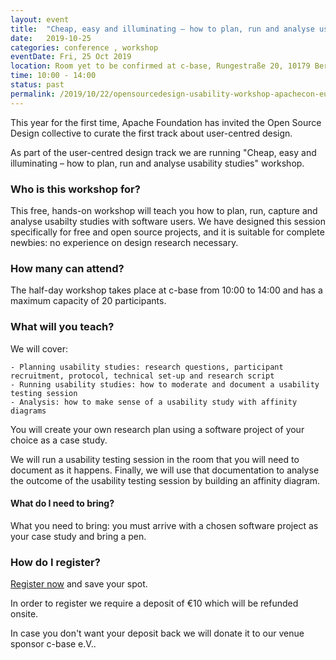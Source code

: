 ```yaml
---
layout: event
title:  "Cheap, easy and illuminating – how to plan, run and analyse usability studies workshop"
date:   2019-10-25
categories: conference , workshop
eventDate: Fri, 25 Oct 2019
location: Room yet to be confirmed at c-base, Rungestraße 20, 10179 Berlin, Germany
time: 10:00 - 14:00
status: past
permalink: /2019/10/22/opensourcedesign-usability-workshop-apachecon-eu-2019
---
```


This year for the first time, Apache Foundation has invited the Open Source Design collective to curate the first track about user-centred design.

As part of the user-centred design track we are running "Cheap, easy and illuminating – how to plan, run and analyse usability studies" workshop.

### Who is this workshop for?
This free, hands-on workshop will teach you how to plan, run, capture and analyse usabilty studies with software users. We have designed this session specifically for free and open source projects, and it is suitable for complete newbies: no experience on design research necessary.

### How many can attend?
The half-day workshop takes place at c-base from 10:00 to 14:00 and has a maximum capacity of 20 participants.

### What will you teach?
We will cover:

    - Planning usability studies: research questions, participant recruitment, protocol, technical set-up and research script
    - Running usability studies: how to moderate and document a usability testing session
    - Analysis: how to make sense of a usability study with affinity diagrams

You will create your own research plan using a software project of your choice as a case study.

We will run a usability testing session in the room that you will need to document as it happens. Finally, we will use that documentation to analyse the outcome of the usability testing session by building an affinity diagram.

#### What do I need to bring?
What you need to bring: you must arrive with a chosen software project as your case study and bring a pen.

### How do I register?
[Register now](https://aceu19.apachecon.com/open-source-design-workshop) and save your spot.

In order to register we require a deposit of €10 which will be refunded onsite.

In case you don't want your deposit back we will donate it to our venue sponsor c-base e.V..
